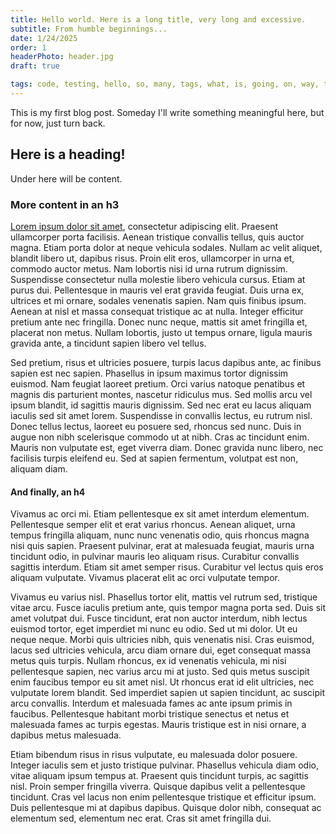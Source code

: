 ```yaml
---
title: Hello world. Here is a long title, very long and excessive.
subtitle: From humble beginnings...
date: 1/24/2025
order: 1
headerPhoto: header.jpg
draft: true

tags: code, testing, hello, so, many, tags, what, is, going, on, way, too, many, tags!
---
```


This is my first blog post. Someday I'll write something meaningful here, but for now, just turn back.

## Here is a heading!

Under here will be content.

### More content in an h3

[Lorem ipsum dolor sit amet](https://www.youtube.com/watch?v=Bj5rRevy7Ys), consectetur adipiscing elit. Praesent ullamcorper porta facilisis. Aenean tristique convallis tellus, quis auctor magna. Etiam porta dolor at neque vehicula sodales. Nullam ac velit aliquet, blandit libero ut, dapibus risus. Proin elit eros, ullamcorper in urna et, commodo auctor metus. Nam lobortis nisi id urna rutrum dignissim. Suspendisse consectetur nulla molestie libero vehicula cursus. Etiam at purus dui. Pellentesque in mauris vel erat gravida feugiat. Duis urna ex, ultrices et mi ornare, sodales venenatis sapien. Nam quis finibus ipsum. Aenean at nisl et massa consequat tristique ac at nulla. Integer efficitur pretium ante nec fringilla. Donec nunc neque, mattis sit amet fringilla et, placerat non metus. Nullam lobortis, justo ut tempus ornare, ligula mauris gravida ante, a tincidunt sapien libero vel tellus.

Sed pretium, risus et ultricies posuere, turpis lacus dapibus ante, ac finibus sapien est nec sapien. Phasellus in ipsum maximus tortor dignissim euismod. Nam feugiat laoreet pretium. Orci varius natoque penatibus et magnis dis parturient montes, nascetur ridiculus mus. Sed mollis arcu vel ipsum blandit, id sagittis mauris dignissim. Sed nec erat eu lacus aliquam iaculis sed sit amet lorem. Suspendisse in convallis lectus, eu rutrum nisl. Donec tellus lectus, laoreet eu posuere sed, rhoncus sed nunc. Duis in augue non nibh scelerisque commodo ut at nibh. Cras ac tincidunt enim. Mauris non vulputate est, eget viverra diam. Donec gravida nunc libero, nec facilisis turpis eleifend eu. Sed at sapien fermentum, volutpat est non, aliquam diam.

#### And finally, an h4

Vivamus ac orci mi. Etiam pellentesque ex sit amet interdum elementum. Pellentesque semper elit et erat varius rhoncus. Aenean aliquet, urna tempus fringilla aliquam, nunc nunc venenatis odio, quis rhoncus magna nisi quis sapien. Praesent pulvinar, erat at malesuada feugiat, mauris urna tincidunt odio, in pulvinar mauris leo aliquam risus. Curabitur convallis sagittis interdum. Etiam sit amet semper risus. Curabitur vel lectus quis eros aliquam vulputate. Vivamus placerat elit ac orci vulputate tempor.

Vivamus eu varius nisl. Phasellus tortor elit, mattis vel rutrum sed, tristique vitae arcu. Fusce iaculis pretium ante, quis tempor magna porta sed. Duis sit amet volutpat dui. Fusce tincidunt, erat non auctor interdum, nibh lectus euismod tortor, eget imperdiet mi nunc eu odio. Sed ut mi dolor. Ut eu neque neque. Morbi quis ultricies nibh, quis venenatis nisi. Cras euismod, lacus sed ultricies vehicula, arcu diam ornare dui, eget consequat massa metus quis turpis. Nullam rhoncus, ex id venenatis vehicula, mi nisi pellentesque sapien, nec varius arcu mi at justo. Sed quis metus suscipit enim faucibus tempor eu sit amet nisl. Ut rhoncus erat id elit ultricies, nec vulputate lorem blandit. Sed imperdiet sapien ut sapien tincidunt, ac suscipit arcu convallis. Interdum et malesuada fames ac ante ipsum primis in faucibus. Pellentesque habitant morbi tristique senectus et netus et malesuada fames ac turpis egestas. Mauris tristique est in nisi ornare, a dapibus metus malesuada.

Etiam bibendum risus in risus vulputate, eu malesuada dolor posuere. Integer iaculis sem et justo tristique pulvinar. Phasellus vehicula diam odio, vitae aliquam ipsum tempus at. Praesent quis tincidunt turpis, ac sagittis nisl. Proin semper fringilla viverra. Quisque dapibus velit a pellentesque tincidunt. Cras vel lacus non enim pellentesque tristique et efficitur ipsum. Duis pellentesque mi at dapibus dapibus. Quisque dolor nibh, consequat ac elementum sed, elementum nec erat. Cras sit amet fringilla dui.

